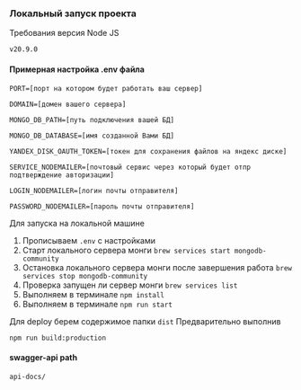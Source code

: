 ### Локальный запуск проекта

Требования версия Node JS

```v20.9.0```

#### Примерная настройка .env файла

```
PORT=[порт на котором будет работать ваш сервер]

DOMAIN=[домен вашего сервера]

MONGO_DB_PATH=[путь подключения вашей БД]

MONGO_DB_DATABASE=[имя созданной Вами БД]

YANDEX_DISK_OAUTH_TOKEN=[токен для сохранения файлов на яндекс диске]

SERVICE_NODEMAILER=[почтовый сервис через который будет отпр подтверждение авторизации]

LOGIN_NODEMAILER=[логин почты отправителя]

PASSWORD_NODEMAILER=[пароль почты отправителя]
```

Для запуска на локальной машине

1. Прописываем ```.env``` с настройками
2. Старт локального сервера монги ``brew services start mongodb-community``
3. Остановка локального сервера монги после завершения работа ``brew services stop mongodb-community ``
4. Проверка запущен ли сервер монги ``brew services list``
5. Выполняем в терминале ```npm install``` 
6. Выполняем в терминале ```npm run start```



Для deploy берем содержимое папки ```dist```
Предварительно выполнив

```npm run build:production```

#### swagger-api path

``api-docs/``
